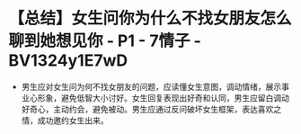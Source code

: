 # 【总结】女生问你为什么不找女朋友怎么聊到她想见你 - P1 - 7情子 - BV1324y1E7wD

-   男生应对女生问为何不找女朋友的问题，应读懂女生意图，调动情绪，展示事业心形象，避免低智大小讨好。女生回复表现出好奇和认同，男生应留白调动好奇心，主动约会，避免被动。男生应通过反问破坏女生框架，表达喜欢之情，成功邀约女生出来。